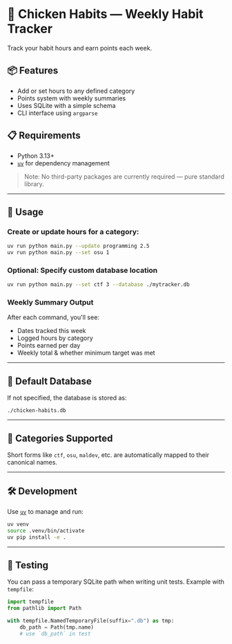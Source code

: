 # 🐔 Chicken Habits — Weekly Habit Tracker

Track your habit hours and earn points each week.

## 📦 Features

* Add or set hours to any defined category
* Points system with weekly summaries
* Uses SQLite with a simple schema
* CLI interface using `argparse`

## 📋 Requirements

* Python 3.13+
* [`uv`](https://github.com/astral-sh/uv) for dependency management

> Note: No third-party packages are currently required — pure standard library.

---

## 🚀 Usage

### Create or update hours for a category:

```bash
uv run python main.py --update programming 2.5
uv run python main.py --set osu 1
```

### Optional: Specify custom database location

```bash
uv run python main.py --set ctf 3 --database ./mytracker.db
```

### Weekly Summary Output

After each command, you'll see:

* Dates tracked this week
* Logged hours by category
* Points earned per day
* Weekly total & whether minimum target was met

---

## 📁 Default Database

If not specified, the database is stored as:

```
./chicken-habits.db
```

---

## 🧠 Categories Supported

Short forms like `ctf`, `osu`, `maldev`, etc. are automatically mapped to their canonical names.

---

## 🛠 Development

Use [`uv`](https://github.com/astral-sh/uv) to manage and run:

```bash
uv venv
source .venv/bin/activate
uv pip install -e .
```

---

## 🧪 Testing

You can pass a temporary SQLite path when writing unit tests. Example with `tempfile`:

```python
import tempfile
from pathlib import Path

with tempfile.NamedTemporaryFile(suffix=".db") as tmp:
    db_path = Path(tmp.name)
    # use `db_path` in test
```
